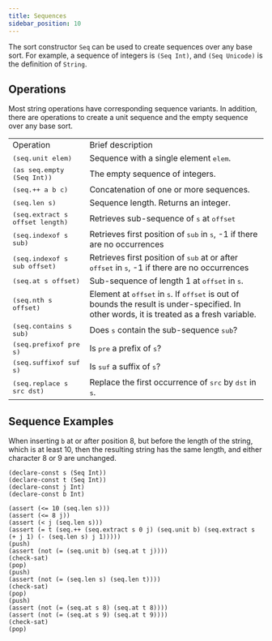 ```yaml
--- 
title: Sequences
sidebar_position: 10
---
```


The sort constructor `Seq` can be used to create sequences over any base sort.
For example, a sequence of integers is `(Seq Int)`, and `(Seq Unicode)`
is the definition of `String`.

## Operations
Most string operations have corresponding sequence variants. In addition, there are operations
to create a unit sequence and the empty sequence over any base sort.

<table>
  <tr>
    <td>Operation</td>
    <td>Brief description</td>
  </tr>
  <tr> 
    <td><tt>(seq.unit elem)</tt></td>
    <td>Sequence with a single element <tt>elem</tt>.</td>
  </tr>
  <tr> 
    <td><tt>(as seq.empty (Seq Int))</tt></td>
    <td>The empty sequence of integers.</td>
  </tr>
  <tr> 
    <td><tt>(seq.++ a b c)</tt></td>
    <td>Concatenation of one or more sequences.</td>
  </tr>
  <tr> 
    <td><tt>(seq.len s)</tt></td>
    <td>Sequence length. Returns an integer.</td>
  </tr>
  <tr> 
    <td><tt>(seq.extract s offset length)</tt></td>
    <td>Retrieves sub-sequence of <tt>s</tt> at <tt>offset</tt></td>
  </tr>
  <tr> 
    <td><tt>(seq.indexof s sub)</tt></td>
    <td>Retrieves first position of <tt>sub</tt> in <tt>s</tt>, -1 if there are no occurrences</td>
  </tr>
  <tr> 
    <td><tt>(seq.indexof s sub offset)</tt></td>
    <td>Retrieves first position of <tt>sub</tt> at or after <tt>offset</tt> in <tt>s</tt>, -1 if there are no occurrences</td>
  </tr>
  <tr>
    <td><tt>(seq.at s offset)</tt></td>
    <td>Sub-sequence of length 1 at <tt>offset</tt> in <tt>s</tt>.</td>
  </tr>
    <tr>
    <td><tt>(seq.nth s offset)</tt></td>
    <td>Element at <tt>offset</tt> in <tt>s</tt>. If <tt>offset</tt> is out of bounds the result is under-specified. In other words, it is treated as a fresh variable.</td>
  </tr>
  <tr>
    <td><tt>(seq.contains s sub)</tt></td>
    <td>Does <tt>s</tt> contain the sub-sequence <tt>sub</tt>?</td>
  </tr>
  <tr>
    <td><tt>(seq.prefixof pre s)</tt></td>
    <td>Is <tt>pre</tt> a prefix of <tt>s</tt>?</td>
  </tr>
  <tr>
    <td><tt>(seq.suffixof suf s)</tt></td>
    <td>Is <tt>suf</tt> a suffix of <tt>s</tt>?</td>
  </tr>
  <tr>
    <td><tt>(seq.replace s src dst)</tt></td>
    <td>Replace the first occurrence of <tt>src</tt> by <tt>dst</tt> in <tt>s</tt>.</td>
  </tr>
</table>

## Sequence Examples

When inserting `b` at or after position 8, but before the length of the string, which is at least 10,
then the resulting string has the same length, and either character 8 or 9 are unchanged.
```z3
(declare-const s (Seq Int))
(declare-const t (Seq Int))
(declare-const j Int)
(declare-const b Int)

(assert (<= 10 (seq.len s)))
(assert (<= 8 j))
(assert (< j (seq.len s)))
(assert (= t (seq.++ (seq.extract s 0 j) (seq.unit b) (seq.extract s (+ j 1) (- (seq.len s) j 1)))))
(push)
(assert (not (= (seq.unit b) (seq.at t j))))
(check-sat)
(pop)
(push)
(assert (not (= (seq.len s) (seq.len t))))
(check-sat)
(pop)
(push)
(assert (not (= (seq.at s 8) (seq.at t 8))))
(assert (not (= (seq.at s 9) (seq.at t 9))))
(check-sat)
(pop)
```

